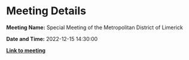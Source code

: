 # Meeting Details

**Meeting Name:** Special Meeting of the Metropolitan District of Limerick

**Date and Time:** 2022-12-15 14:30:00

**<a href="https://www.limerick.ie/council/whats-on/special-meeting-metropolitan-district-limerick-10" target="_blank">Link to meeting</a>**
